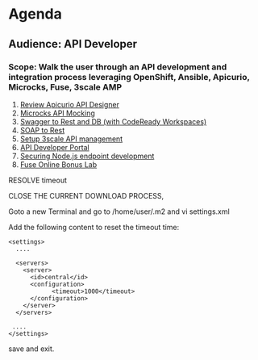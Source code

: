 # Agenda
## Audience: API Developer
### Scope: Walk the user through an API development and integration process leveraging OpenShift, Ansible, Apicurio, Microcks, Fuse, 3scale AMP

1. [Review Apicurio API Designer](lab01/#lab-1)
2. [Microcks API Mocking](lab02/#lab-2)
3. [Swagger to Rest and DB (with CodeReady Workspaces)](lab03/#lab-3)
4. [SOAP to Rest](lab04/#lab-4)
5. [Setup 3scale API management](lab05/#lab-5)
6. [API Developer Portal](lab06/#lab-6)
7. [Securing Node.js endpoint development](lab07/#lab-7)
8. [Fuse Online Bonus Lab](lab08/#lab-8)

RESOLVE timeout

CLOSE THE CURRENT DOWNLOAD PROCESS,

Goto a new Terminal and go to
/home/user/.m2 and vi settings.xml

Add the following content to reset the timeout time:
```
<settings>
  ....

  <servers>
    <server>
      <id>central</id>
      <configuration>
            <timeout>1000</timeout>
      </configuration>
    </server>
  </servers>

 ....
</settings>
```
save and exit.
